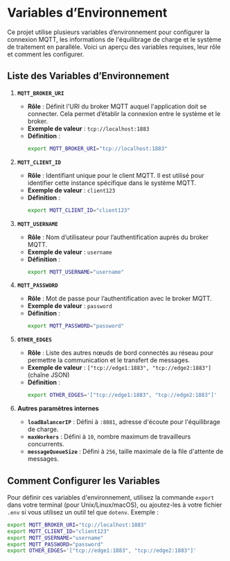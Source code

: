 # Variables d’Environnement

Ce projet utilise plusieurs variables d’environnement pour configurer la connexion MQTT, les informations de l'équilibrage de charge et le système de traitement en parallèle. Voici un aperçu des variables requises, leur rôle et comment les configurer.

## Liste des Variables d’Environnement

1. **`MQTT_BROKER_URI`**  
   - **Rôle** : Définit l'URI du broker MQTT auquel l'application doit se connecter. Cela permet d’établir la connexion entre le système et le broker.
   - **Exemple de valeur** : `tcp://localhost:1883`
   - **Définition** :
     ```bash
     export MQTT_BROKER_URI="tcp://localhost:1883"
     ```

2. **`MQTT_CLIENT_ID`**  
   - **Rôle** : Identifiant unique pour le client MQTT. Il est utilisé pour identifier cette instance spécifique dans le système MQTT.
   - **Exemple de valeur** : `client123`
   - **Définition** :
     ```bash
     export MQTT_CLIENT_ID="client123"
     ```

3. **`MQTT_USERNAME`**  
   - **Rôle** : Nom d’utilisateur pour l’authentification auprès du broker MQTT.
   - **Exemple de valeur** : `username`
   - **Définition** :
     ```bash
     export MQTT_USERNAME="username"
     ```

4. **`MQTT_PASSWORD`**  
   - **Rôle** : Mot de passe pour l’authentification avec le broker MQTT.
   - **Exemple de valeur** : `password`
   - **Définition** :
     ```bash
     export MQTT_PASSWORD="password"
     ```

5. **`OTHER_EDGES`**  
   - **Rôle** : Liste des autres nœuds de bord connectés au réseau pour permettre la communication et le transfert de messages.
   - **Exemple de valeur** : `["tcp://edge1:1883", "tcp://edge2:1883"]` (chaîne JSON)
   - **Définition** :
     ```bash
     export OTHER_EDGES='["tcp://edge1:1883", "tcp://edge2:1883"]'
     ```

6. **Autres paramètres internes**
   - **`loadBalancerIP`** : Défini à `:8081`, adresse d'écoute pour l'équilibrage de charge.
   - **`maxWorkers`** : Défini à `10`, nombre maximum de travailleurs concurrents.
   - **`messageQueueSize`** : Défini à `256`, taille maximale de la file d'attente de messages.

## Comment Configurer les Variables

Pour définir ces variables d'environnement, utilisez la commande `export` dans votre terminal (pour Unix/Linux/macOS), ou ajoutez-les à votre fichier `.env` si vous utilisez un outil tel que `dotenv`. Exemple :

```bash
export MQTT_BROKER_URI="tcp://localhost:1883"
export MQTT_CLIENT_ID="client123"
export MQTT_USERNAME="username"
export MQTT_PASSWORD="password"
export OTHER_EDGES='["tcp://edge1:1883", "tcp://edge2:1883"]'
